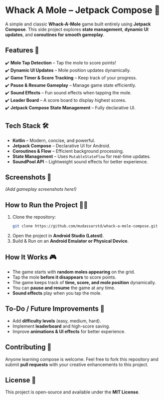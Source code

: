# **Whack A Mole – Jetpack Compose** 🎯

A simple and classic **Whack-A-Mole** game built entirely using **Jetpack Compose**. This side project explores **state management**, **dynamic UI updates**, and **coroutines for smooth gameplay**.  

## **Features** 🚀  
✔️ **Mole Tap Detection** – Tap the mole to score points!  
✔️ **Dynamic UI Updates** – Mole position updates dynamically.  
✔️ **Game Timer & Score Tracking** – Keep track of your progress.  
✔️ **Pause & Resume Gameplay** – Manage game state efficiently.  
✔️ **Sound Effects** – Fun sound effects when tapping the mole.  
✔️ **Leader Board** – A score board to display highest scores.  
✔️ **Jetpack Compose State Management** – Fully declarative UI.  

## **Tech Stack** 🛠  
- **Kotlin** – Modern, concise, and powerful.  
- **Jetpack Compose** – Declarative UI for Android.  
- **Coroutines & Flow** – Efficient background processing.  
- **State Management** – Uses `MutableStateFlow` for real-time updates.  
- **SoundPool API** – Lightweight sound effects for better experience.  

## **Screenshots** 📸  
*(Add gameplay screenshots here!)*  

## **How to Run the Project** 🏃‍♂️  
1. Clone the repository:  
   ```bash
   git clone https://github.com/mudassarstd/whack-a-mole-compose.git
   ```
2. Open the project in **Android Studio (Latest)**.  
3. Build & Run on an **Android Emulator or Physical Device**.  

## **How It Works** 🎮  
- The game starts with **random moles appearing** on the grid.  
- Tap the mole **before it disappears** to score points.  
- The game keeps track of **time, score, and mole position** dynamically.  
- You can **pause and resume** the game at any time.  
- **Sound effects** play when you tap the mole.  

## **To-Do / Future Improvements** 🚧  
- Add **difficulty levels** (easy, medium, hard).  
- Implement **leaderboard** and high-score saving.  
- Improve **animations & UI effects** for better experience.

## **Contributing** 🤝  
Anyone learning compose is welcome. Feel free to fork this repository and submit **pull requests** with your creative enhancements to this project.  

## **License** 📜  
This project is open-source and available under the **MIT License**.  
